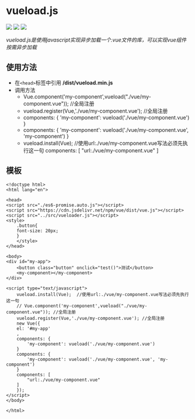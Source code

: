 # vueload.js

![](https://img.shields.io/badge/.NET-%3E%3D3.5-brightgreen.svg)
![](https://img.shields.io/badge/version-1.0.0-blue.svg)
![](https://img.shields.io/badge/license-Apache%20Licence%202.0-green.svg)

*vueload.js是使用javascript实现异步加载一个.vue文件的库，可以实现vue组件按需异步加载*
## 使用方法
+ 在`<head>`标签中引用    **/dist/vueload.min.js** 
+ 调用方法 
    + Vue.component('my-component',vueload("./vue/my-component.vue")); //全局注册
    + vueload.register(Vue,'./vue/my-component.vue'); //全局注册
    + components: {
        'my-component': vueload('./vue/my-component.vue')
     }
    + components: {
        'my-component': vueload('./vue/my-component.vue', 'my-component')
     }
    + vueload.install(Vue);  //使用url:./vue/my-component.vue写法必须先执行这一句
      components: [
           "url:./vue/my-component.vue"
      ]
## 模板
    <!doctype html>
    <html lang="en">

    <head>
    <script src="./es6-promise.auto.js"></script>
    <script src="https://cdn.jsdelivr.net/npm/vue/dist/vue.js"></script>
    <script src="../src/vueloader.js"></script>
    <style>
        .button{
        font-size: 20px;
        }
        </style>
    </head>

    <body>
    <div id="my-app">
        <button class="button" onclick="test()">测试</button>
        <my-component></my-component>
    </div>

    <script type="text/javascript">   
        vueload.install(Vue);  //使用url:./vue/my-component.vue写法必须先执行这一句
        // Vue.component('my-component',vueload("./vue/my-component.vue")); //全局注册
        vueload.register(Vue,'./vue/my-component.vue'); //全局注册
        new Vue({
        el: '#my-app'
        ,     
        components: {
            'my-component': vueload('./vue/my-component.vue')
        }   
        components: {
            'my-component': vueload('./vue/my-component.vue', 'my-component')
        }
        components: [
            "url:./vue/my-component.vue"
        ]
        });
    </script>
    </body>

    </html>
